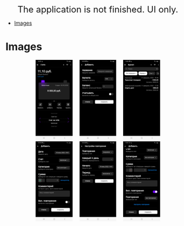 <div align="center">

<font size="5"> The application is not finished. UI only. </font>

</div>

- [Images](#images)

# Images

<div align="center">
  <img src="docs/images/1.jpg" width="20%" display="inline-block" style="padding-right: 15px"/>
  <img src="docs/images/2.jpg" width="20%" display="inline-block" style="padding-right: 15px"/>
<img src="docs/images/3.jpg" width="20%" display="inline-block"/>
</div>

<div align="center">
  <img src="docs/images/4.jpg" width="20%" display="inline-block" style="padding-right: 15px"/>
  <img src="docs/images/5.jpg" width="20%" display="inline-block" style="padding-right: 15px"/>
  <img src="docs/images/6.jpg" width="20%" display="inline-block"/>
</div>
